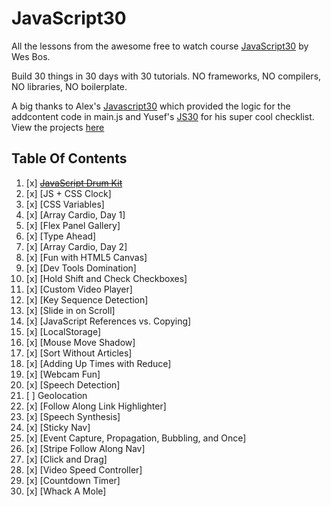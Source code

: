 # JavaScript30
All the lessons from the awesome free to watch course [JavaScript30](https://javascript30.com/) by Wes Bos.

Build 30 things in 30 days with 30 tutorials.
NO frameworks, NO compilers, NO libraries, NO boilerplate.

A big thanks to Alex's [Javascript30](https://github.com/afuh/js30) which
provided the logic for the addcontent code in main.js and
Yusef's [JS30](https://github.com/yhabib/JavaScript30/blob/master/readme.md) for
his super cool checklist.
View the projects [here](https://ifelawal.github.io/javascript30/)

## Table Of Contents

1. [x] ~~[JavaScript Drum Kit](./01%20-%20Javascript%20Drum%20Kit)~~
2. [x] [JS + CSS Clock]
3. [x] [CSS Variables]
4. [x] [Array Cardio, Day 1]
5. [x] [Flex Panel Gallery]
6. [x] [Type Ahead]
7. [x] [Array Cardio, Day 2]
8. [x] [Fun with HTML5 Canvas]
9. [x] [Dev Tools Domination]
10. [x] [Hold Shift and Check Checkboxes]
11. [x] [Custom Video Player]
12. [x] [Key Sequence Detection]
13. [x] [Slide in on Scroll]
14. [x] [JavaScript References vs. Copying]
15. [x] [LocalStorage]
16. [x] [Mouse Move Shadow]
17. [x] [Sort Without Articles]
18. [x] [Adding Up Times with Reduce]
19. [x] [Webcam Fun]
20. [x] [Speech Detection]
21. [ ] Geolocation
22. [x] [Follow Along Link Highlighter]
23. [x] [Speech Synthesis]
24. [x] [Sticky Nav]
25. [x] [Event Capture, Propagation, Bubbling, and Once]
26. [x] [Stripe Follow Along Nav]
27. [x] [Click and Drag]
28. [x] [Video Speed Controller]
29. [x] [Countdown Timer]
30. [x] [Whack A Mole]